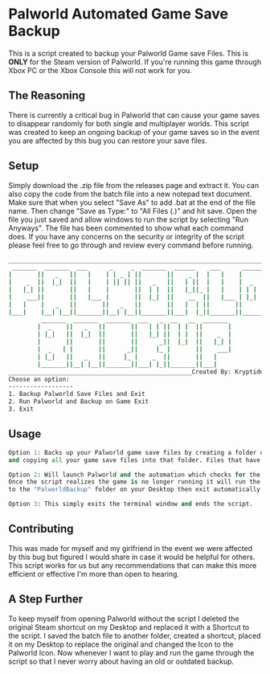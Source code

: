 # Palworld Automated Game Save Backup

This is a script created to backup your Palworld Game save Files. This is **ONLY** for the Steam version of Palworld. If you're running this game through Xbox PC or the Xbox Console this will not work for you.


## The Reasoning
There is currently a critical bug in Palworld that can cause your game saves to disappear randomly for both single and multiplayer worlds. This script was created to keep an ongoing backup of your game saves so in the event you are affected by this bug you can restore your save files.

## Setup

Simply download the .zip file from the releases page and extract it. You can also copy the code from the batch file into a new notepad text document. Make sure that when you select "Save As" to add .bat at the end of the file name. Then change "Save as Type:" to "All Files (*.*)" and hit save. Open the file you just saved and allow windows to run the script by selecting "Run Anyways". The file has been commented to show what each command does. If you have any concerns on the security or integrity of the script please feel free to go through and review every command before running.

```bash
___________________________________________________________________________
 _______  _______  ___      _     _  _______  ______    ___      ______  
|       ||   _   ||   |    | | _ | ||       ||    _ |  |   |    |      | 
|    _  ||  |_|  ||   |    | || || ||   _   ||   | ||  |   |    |  _    |
|   |_| ||       ||   |    |       ||  | |  ||   |_||_ |   |    | | |   |
|    ___||       ||   |___ |       ||  |_|  ||    __  ||   |___ | |_|   |
|   |    |   _   ||       ||   _   ||       ||   |  | ||       ||       |
|___|    |__| |__||_______||__| |__||_______||___|  |_||_______||______| 
         _______  _______  _______  ___   _  __   __  _______            
        |  _    ||   _   ||       ||   | | ||  | |  ||       |           
        | |_|   ||  |_|  ||       ||   |_| ||  | |  ||    _  |           
        |       ||       ||       ||      _||  |_|  ||   |_| |           
        |  _   | |       ||      _||     |_ |       ||    ___|           
        | |_|   ||   _   ||     |_ |    _  ||       ||   |               
        |_______||__| |__||_______||___| |_||_______||___|               
___________________________________________________Created By: Kryptide___
Choose an option:
------------------
1. Backup Palworld Save Files and Exit
2. Run Palworld and Backup on Game Exit
3. Exit
```

## Usage

```python
Option 1: Backs up your Palworld game save files by creating a folder on your Desktop named "PalworldBackup" 
and copying all your game save files into that folder. Files that have never been backed up, are newer, or have been changed will be saved to this folder.

Option 2: Will launch Palworld and the automation which checks for the game to be closed.
Once the script realizes the game is no longer running it will run the backup script and copy your game save files 
to the "PalworldBackup" folder on your Desktop then exit automatically.

Option 3: This simply exits the terminal window and ends the script.
```

## Contributing

This was made for myself and my girlfriend in the event we were affected by this bug but figured I would share in case it would be helpful for others.
This script works for us but any recommendations that can make this more efficient or effective I'm more than open to hearing.


## A Step Further

To keep myself from opening Palworld without the script I deleted the original Steam shortcut on my Desktop and replaced it with a Shortcut to the script. I saved the batch file to another folder, created a shortcut, placed it on my Desktop to replace the original and changed the Icon to the Palworld Icon. Now whenever I want to play and run the game through the script so that I never worry about having an old or outdated backup.
